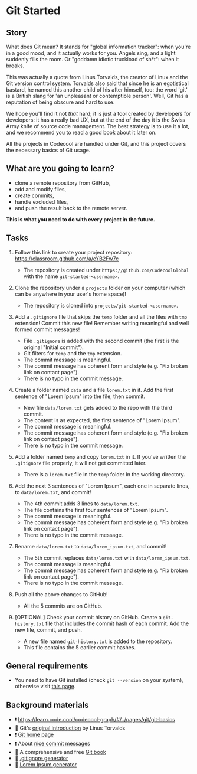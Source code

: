 # Git Started

## Story

What does Git mean? It stands for "global information tracker": when you're in a
good mood, and it actually works for you. Angels sing, and a light suddenly
fills the room. Or "goddamn idiotic truckload of sh*t": when it breaks.

This was actually a quote from Linus Torvalds, the creator of Linux and
the Git version control system. Torvalds also said that since he is an
egotistical bastard, he named this another child of his after himself, too:
the word 'git' is a British slang for 'an unpleasant or contemptible
person'. Well, Git has a reputation of being obscure and hard to use.

We hope you'll find it not _that_ hard; it is just a tool created by
developers for developers: it has a really bad UX, but at the end of the
day it is the Swiss Army knife of source code management. The best strategy
is to use it a lot, and we recommend you to read a good book about it later on.

All the projects in Codecool are handled under Git, and this project
covers the necessary basics of Git usage.

## What are you going to learn?

- clone a remote repository from GitHub,
- add and modify files,
- create commits,
- handle excluded files,
- and push the result back to the remote server.

**This is what you need to do with every project in the future.**

## Tasks


1. Follow this link to create your project repository: https://classroom.github.com/a/eYB2Fw7c

    - The repository is created under `https://github.com/CodecoolGlobal` with the name `git-started-<username>`.

2. Clone the repository under a `projects` folder on your computer (which can be anywhere in your user's home space)!

    - The repository is cloned into `projects/git-started-<username>`.

3. Add a `.gitignore` file that skips the `temp` folder and all the files with `tmp` extension! Commit this new file! Remember writing meaningful and well formed commit messages!

    - File `.gitignore` is added with the second commit (the first is the original "Initial commit").
    - Git filters for `temp` and the `tmp` extension.
    - The commit message is meaningful.
    - The commit message has coherent form and style (e.g. "Fix broken link on contact page").
    - There is no typo in the commit message.

4. Create a folder named `data` and a file `lorem.txt` in it. Add the first sentence of "Lorem Ipsum" into the file, then commit.

    - New file `data/lorem.txt` gets added to the repo with the third commit.
    - The content is as expected, the first sentence of "Lorem Ipsum".
    - The commit message is meaningful.
    - The commit message has coherent form and style (e.g. "Fix broken link on contact page").
    - There is no typo in the commit message.

5. Add a folder named `temp` and copy `lorem.txt` in it. If you've written the `.gitignore` file properly, it will not get committed later.

    - There is a `lorem.txt` file in the `temp` folder in the working directory.

6. Add the next 3 sentences of "Lorem Ipsum", each one in separate lines, to `data/lorem.txt`, and commit!

    - The 4th commit adds 3 lines to `data/lorem.txt`.
    - The file contains the first four sentences of "Lorem Ipsum".
    - The commit message is meaningful.
    - The commit message has coherent form and style (e.g. "Fix broken link on contact page").
    - There is no typo in the commit message.

7. Rename `data/lorem.txt` to `data/lorem_ipsum.txt`, and commit!

    - The 5th commit replaces `data/lorem.txt` with `data/lorem_ipsum.txt`.
    - The commit message is meaningful.
    - The commit message has coherent form and style (e.g. "Fix broken link on contact page").
    - There is no typo in the commit message.

8. Push all the above changes to GitHub!

    - All the 5 commits are on GitHub.

9. [OPTIONAL] Check your commit history on GitHub. Create a `git-history.txt` file that includes the commit hash of each commit. Add the new file, commit, and push.

    - A new file named `git-history.txt` is added to the repository.
    - This file contains the 5 earlier commit hashes.


## General requirements


 - You need to have Git installed (check `git --version` on your system), otherwise visit [this page](https://git-scm.com/downloads).

## Background materials

- :exclamation: https://learn.code.cool/codecool-graph/#/../pages/git/git-basics
- :lollipop: Git's [original introduction](https://github.com/git/git/blob/e83c5163316f89bfbde7d9ab23ca2e25604af290/README) by Linus Torvalds
- :exclamation: [Git home page](https://git-scm.com/)
- :exclamation: About [nice commit messages](https://chris.beams.io/posts/git-commit/)
- :open_book: A comprehensive and free [Git book](https://git-scm.com/book/en/v2)
- :lollipop: [.gitignore generator](http://gitignore.io/)
- :lollipop: [Lorem Ipsum generator](https://loremipsum.io/)